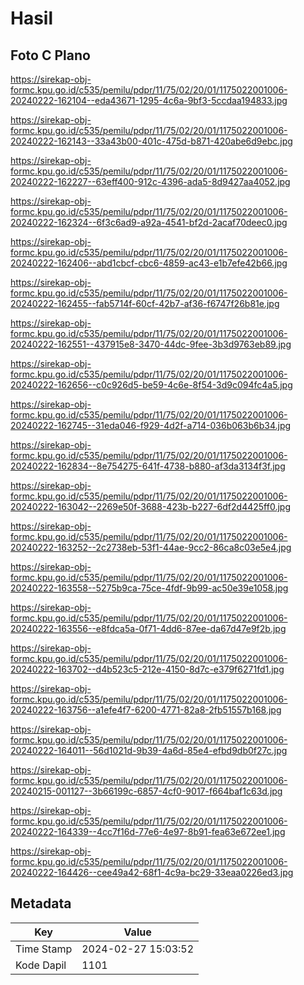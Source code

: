 # Hasil

## Foto C Plano

https://sirekap-obj-formc.kpu.go.id/c535/pemilu/pdpr/11/75/02/20/01/1175022001006-20240222-162104--eda43671-1295-4c6a-9bf3-5ccdaa194833.jpg

https://sirekap-obj-formc.kpu.go.id/c535/pemilu/pdpr/11/75/02/20/01/1175022001006-20240222-162143--33a43b00-401c-475d-b871-420abe6d9ebc.jpg

https://sirekap-obj-formc.kpu.go.id/c535/pemilu/pdpr/11/75/02/20/01/1175022001006-20240222-162227--63eff400-912c-4396-ada5-8d9427aa4052.jpg

https://sirekap-obj-formc.kpu.go.id/c535/pemilu/pdpr/11/75/02/20/01/1175022001006-20240222-162324--6f3c6ad9-a92a-4541-bf2d-2acaf70deec0.jpg

https://sirekap-obj-formc.kpu.go.id/c535/pemilu/pdpr/11/75/02/20/01/1175022001006-20240222-162406--abd1cbcf-cbc6-4859-ac43-e1b7efe42b66.jpg

https://sirekap-obj-formc.kpu.go.id/c535/pemilu/pdpr/11/75/02/20/01/1175022001006-20240222-162455--fab5714f-60cf-42b7-af36-f6747f26b81e.jpg

https://sirekap-obj-formc.kpu.go.id/c535/pemilu/pdpr/11/75/02/20/01/1175022001006-20240222-162551--437915e8-3470-44dc-9fee-3b3d9763eb89.jpg

https://sirekap-obj-formc.kpu.go.id/c535/pemilu/pdpr/11/75/02/20/01/1175022001006-20240222-162656--c0c926d5-be59-4c6e-8f54-3d9c094fc4a5.jpg

https://sirekap-obj-formc.kpu.go.id/c535/pemilu/pdpr/11/75/02/20/01/1175022001006-20240222-162745--31eda046-f929-4d2f-a714-036b063b6b34.jpg

https://sirekap-obj-formc.kpu.go.id/c535/pemilu/pdpr/11/75/02/20/01/1175022001006-20240222-162834--8e754275-641f-4738-b880-af3da3134f3f.jpg

https://sirekap-obj-formc.kpu.go.id/c535/pemilu/pdpr/11/75/02/20/01/1175022001006-20240222-163042--2269e50f-3688-423b-b227-6df2d4425ff0.jpg

https://sirekap-obj-formc.kpu.go.id/c535/pemilu/pdpr/11/75/02/20/01/1175022001006-20240222-163252--2c2738eb-53f1-44ae-9cc2-86ca8c03e5e4.jpg

https://sirekap-obj-formc.kpu.go.id/c535/pemilu/pdpr/11/75/02/20/01/1175022001006-20240222-163558--5275b9ca-75ce-4fdf-9b99-ac50e39e1058.jpg

https://sirekap-obj-formc.kpu.go.id/c535/pemilu/pdpr/11/75/02/20/01/1175022001006-20240222-163556--e8fdca5a-0f71-4dd6-87ee-da67d47e9f2b.jpg

https://sirekap-obj-formc.kpu.go.id/c535/pemilu/pdpr/11/75/02/20/01/1175022001006-20240222-163702--d4b523c5-212e-4150-8d7c-e379f6271fd1.jpg

https://sirekap-obj-formc.kpu.go.id/c535/pemilu/pdpr/11/75/02/20/01/1175022001006-20240222-163756--a1efe4f7-6200-4771-82a8-2fb51557b168.jpg

https://sirekap-obj-formc.kpu.go.id/c535/pemilu/pdpr/11/75/02/20/01/1175022001006-20240222-164011--56d1021d-9b39-4a6d-85e4-efbd9db0f27c.jpg

https://sirekap-obj-formc.kpu.go.id/c535/pemilu/pdpr/11/75/02/20/01/1175022001006-20240215-001127--3b66199c-6857-4cf0-9017-f664baf1c63d.jpg

https://sirekap-obj-formc.kpu.go.id/c535/pemilu/pdpr/11/75/02/20/01/1175022001006-20240222-164339--4cc7f16d-77e6-4e97-8b91-fea63e672ee1.jpg

https://sirekap-obj-formc.kpu.go.id/c535/pemilu/pdpr/11/75/02/20/01/1175022001006-20240222-164426--cee49a42-68f1-4c9a-bc29-33eaa0226ed3.jpg


## Metadata

| Key        | Value               |
| ---------- | ------------------- |
| Time Stamp | 2024-02-27 15:03:52 |
| Kode Dapil | 1101                |



